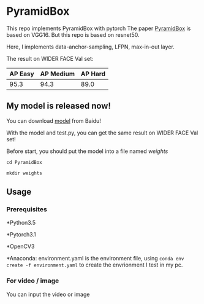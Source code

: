 # PyramidBox
This repo implements PyramidBox with pytorch
The paper [PyramidBox](https://arxiv.org/abs/1803.07737) is based on VGG16. But this repo is based on resnet50.

Here, I implements data-anchor-sampling, LFPN, max-in-out layer.

The result on WIDER FACE Val set:

AP Easy | AP Medium | AP Hard
--------|-----------|---------
  95.3  |    94.3   |  89.0   

## My model is released now!

You can download [model](https://pan.baidu.com/s/1tSys4yfvKEJVZcxTLzNbUw) from Baidu!

With the model and test.py, you can get the same result on WIDER FACE Val set!

Before start, you should put the model into a file named *weights*

```cd PyramidBox```

```mkdir weights```


## Usage
### Prerequisites

*Python3.5

*Pytorch3.1

*OpenCV3

*Anaconda: environment.yaml is the environment file, using ```conda env create -f environment.yaml``` to create the envrionment I test in my pc.

### For video / image
You can input the video or image
